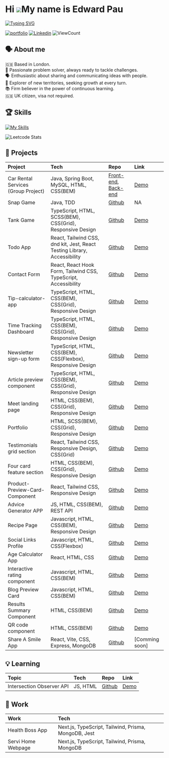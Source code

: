 # Hi ![](https://user-images.githubusercontent.com/18350557/176309783-0785949b-9127-417c-8b55-ab5a4333674e.gif)My name is Edward Pau
[![Typing SVG](https://readme-typing-svg.herokuapp.com?font=Open+Sans&weight=700&size=24&pause=1000&color=006AFF&random=false&width=435&lines=Full-stack+Developer)](https://git.io/typing-svg)

[![portfolio](https://img.shields.io/badge/%3E__%20My%20Portfolio-%239FC131?style=for-the-badge)](https://edpau.me/)
[![Linkedin](https://img.shields.io/badge/LinkedIn-0077B5?style=for-the-badge&logo=linkedin&logoColor=white)](https://www.linkedin.com/in/edwardpau/)
![ViewCount](https://komarev.com/ghpvc/?username=edpau&style=for-the-badge&color=lightgrey)


## 🗣️ About me
🇬🇧 Based in London.<br>
🔧 Passionate problem solver, always ready to tackle challenges.<br>
🗣️ Enthusiastic about sharing and communicating ideas with people.<br>
🧭 Explorer of new territories, seeking growth at every turn.<br>
📚 Firm believer in the power of continuous learning.<br>
🇬🇧 UK citizen, visa not required.

## 🏆 Skills
[![My Skills](https://skillicons.dev/icons?i=js,ts,html,css,sass,tailwind,react,remix,nextjs,vercel,angular,redux,nodejs,express,jest,jquery,prisma,mongodb,postgres,postman,docker,figma,git&perline=11)](https://skillicons.dev)

![Leetcode Stats](https://leetcard.jacoblin.cool/edpau116)

## 🔮 Projects

  
|Project                 | Tech                                             | Repo                                                                    | Link                                                              |
|:-----------------------|:-------------------------------------------------|:------------------------------------------------------------------------|:------------------------------------------------------------------|
| Car Rental Services (Group Project)| Java, Spring Boot, MySQL, HTML, CSS(BEM) | [Front-end](https://github.com/ash-digit/car_rental_fe), [Back-end](https://github.com/ash-digit/car_rental_be)| [Demo](https://ash-digit.github.io/car_rental_fe/) |
| Snap Game              | Java, TDD                                        | [Github](https://github.com/edpau/no_cardGame_snap)                      | NA                                                               |
| Tank Game              | TypeScript, HTML, SCSS(BEM), CSS(Grid), Responsive Design| [Github](https://github.com/edpau/no_game)                      | [Demo](https://edpau.github.io/no_game/)                          |
| Todo App                | React, Tailwind CSS, dnd kit, Jest, React Testing Library, Accessibility | [Github](https://github.com/edpau/fm_todo-app)  | [Demo](https://fm-todo-app-six.vercel.app)                       |
| Contact Form            | React, React Hook Form, Tailwind CSS, TypeScript, Accessibility | [Github](https://github.com/edpau/fm_contact-form)       |  [Demo](https://edpau.github.io/fm_contact-form/)                |
| Tip-calculator-app      | TypeScript, HTML, CSS(BEM), CSS(Grid), Responsive Design | [Github](https://github.com/edpau/fm_tip-calculator-app)        |  [Demo](https://edpau.github.io/fm_tip-calculator-app/)          |
| Time Tracking Dashboard | TypeScript, HTML, CSS(BEM), CSS(Grid), Responsive Design| [Github](https://github.com/edpau/fm-time-tracking-dashboard)    |  [Demo](https://edpau.github.io/fm-time-tracking-dashboard/)     |
| Newsletter sign-up form | TypeScript, HTML, CSS(BEM), CSS(Flexbox), Responsive Design| [Github](https://github.com/edpau/fm_newsletter-sign-up)     |  [Demo](https://edpau.github.io/fm_newsletter-sign-up/)           |
| Article preview component| TypeScript, HTML, CSS(BEM), CSS(Grid), Responsive Design | [Github](https://github.com/edpau/fm_article-preview-component) | [Demo](https://edpau.github.io/fm_article-preview-component/)   |
| Meet landing page      | HTML, CSS(BEM), CSS(Grid), Responsive Design    | [Github](https://github.com/edpau/fm_meet_landing_page)                  | [Demo](https://edpau.github.io/fm_meet_landing_page/)             |  
| Portfolio               | HTML, SCSS(BEM), CSS(Grid), Responsive Design |  [Github](https://github.com/edpau/_no_portfolio)                         | [Demo](https://edpau.github.io/_no_portfolio/)                    |
| Testimonials grid section| React, Tailwind CSS, Responsive Design, CSS(Grid) | [Github](https://github.com/edpau/fm_testimonials_grid_section)       | [Demo](https://edpau.github.io/fm_testimonials_grid_section/)    |
| Four card feature section| HTML, CSS(BEM), CSS(Grid), Responsive Design   | [Github](https://github.com/edpau/fm_four-card-feature-section)         | [Demo](https://edpau.github.io/fm_four-card-feature-section/)     |
| Product-Preview-Card-Component| React, Tailwind CSS, Responsive Design    | [Github](https://github.com/edpau/fm_product_preview_card_component)    | [Demo](https://edpau.github.io/fm_product_preview_card_component/)|
| Advice Generator APP   | JS, HTML, CSS(BEM), REST API                     | [Github](https://github.com/edpau/fm_advise_generator_app)              | [Demo](https://edpau.github.io/fm_advise_generator_app/)          |
| Recipe Page            |  Javascript, HTML, CSS(BEM), Responsive Design   | [Github](https://github.com/edpau/fm_recipe-page)                       | [Demo](https://edpau.github.io/fm_recipe-page/)                   |
| Social Links Profile   | Javascript, HTML, CSS(Flexbox)                   | [Github](https://github.com/edpau/fm_social_links_profile_main)         | [Demo](https://edpau.github.io/fm_social_links_profile_main/)     |
| Age Calculator App     |  React, HTML, CSS                                | [Github](https://github.com/edpau/FM_age_calculator_app_react)          | [Demo](https://edpau.github.io/FM_age_calculator_app_react/)      | 
| Interactive rating component    |  Javascript, HTML, CSS(BEM)             | [Github](https://github.com/edpau/fm_interactive_rating_componentt_main) | [Demo](https://edpau.github.io/fm_interactive_rating_componentt_main/)       |
| Blog Preview Card      |  Javascript, HTML, CSS(BEM)                      | [Github](https://github.com/edpau/FM_Blog_preview_card)                | [Demo](https://edpau.github.io/FM_Blog_preview_card/)              |
| Results Summary Component|  HTML, CSS(BEM)                                | [Github](https://github.com/edpau/FM_Results_summary_component)         | [Demo](https://edpau.github.io/FM_Results_summary_component/)     |
| QR code component      | HTML, CSS(BEM)                                   | [Github](https://github.com/edpau/fm_qr-code-component)                 |  [Demo](https://edpau.github.io/fm_qr-code-component/)            | 
| Share A Smile App      | React, Vite, CSS, Express, MongoDB               | [Github](https://github.com/edpau/ShareASmile)                          | [Comming soon]


## 💡 Learning
|Topic                | Tech                                             | Repo                                                                    | Link                                                              |
|:-----------------------|:-------------------------------------------------|:------------------------------------------------------------------------|:------------------------------------------------------------------|
|Intersection Observer API| JS, HTML                                     | [Github](https://github.com/edpau/learning_intersection-observer-api)      | [Demo](https://edpau.github.io/learning_intersection-observer-api/) |


## 🎯 Work

  
|Work                    | Tech                                                     |
|:-----------------------|:---------------------------------------------------------|
| Health Boss App        |  Next.js, TypeScript, Tailwind, Prisma, MongoDB, Jest    |                                                                                             
| Servi Home Webpage     |  Next.js, TypeScript, Tailwind, Prisma, MongoDB          |                                                                          



